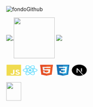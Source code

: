![fondoGithub](https://user-images.githubusercontent.com/51522778/226726275-43ab4848-2fe1-434d-abfb-e8bdcfa53405.png)
<div>
  <a href="https://github.com/thxare">
    <img align="center" src="https://github-readme-stats.vercel.app/api?username=thxare&theme=jolly&show_icons=true&border_color=555555&title_color=B85CFF&icon_color=FF16E8&bg_color=282931" />
  </a>
   <img align="center" height="110" width="110" src="https://media4.giphy.com/media/0TtX2qqpxp3pIafzio/giphy.gif?cid=ecf05e47c7b6521et9crhnp3lkh6u38cvbda5w8xk0a9bith&rid=giphy.gif&ct=s" />
  <a href="https://github.com/thxare">
    <img align="center" src="https://github-readme-stats.vercel.app/api/top-langs/?username=thxare&langs_count=8&theme=jolly&layout=compact&border_color=555555&title_color=B85CFF&icon_color=FF16E8&bg_color=282931" /> 
 </a>  
</div>
<div>
  <div>
    <br>
    <img align="center" height="30" width="40" src="https://raw.githubusercontent.com/devicons/devicon/master/icons/javascript/javascript-plain.svg" />
    <img align="center" height="30" width="40" src="https://raw.githubusercontent.com/devicons/devicon/master/icons/react/react-original.svg" />
    <img align="center" height="30" width="40" src="https://raw.githubusercontent.com/devicons/devicon/master/icons/html5/html5-original.svg" />
    <img align="center" height="30" width="40" src="https://raw.githubusercontent.com/devicons/devicon/master/icons/css3/css3-original.svg" />
    <img align="center" height="30" width="40" src="https://raw.githubusercontent.com/devicons/devicon/master/icons/nextjs/nextjs-original.svg" />
  </div>
  <br>
  <img align="center" height="50" width="40" src="https://media3.giphy.com/media/GajHTHXHb5kEz6eJ1W/200w.gif?cid=82a1493brljcxmjzzmxbx5a2e4y1379x6g27341ebx18ttzu&rid=200w.gif&ct=s" />
  </div>
  <!--



- 🔭 I’m currently working on frontend
- 🌱 I’m currently learning redux
- 🤔 I’m looking for help with nodeJS
--!>
